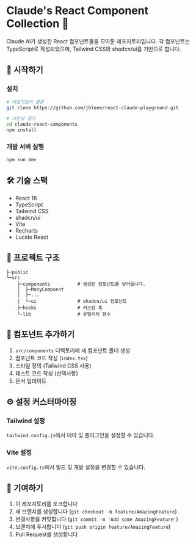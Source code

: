 # Claude's React Component Collection 🎨

Claude AI가 생성한 React 컴포넌트들을 모아둔 레포지토리입니다. 각 컴포넌트는 TypeScript로 작성되었으며, Tailwind CSS와 shadcn/ui를 기반으로 합니다.

## 🚀 시작하기

### 설치

```bash
# 레포지토리 클론
git clone https://github.com/jhleee/react-claude-playground.git

# 의존성 설치
cd claude-react-components
npm install
```

### 개발 서버 실행

```bash
npm run dev
```

## 🛠️ 기술 스택

- React 18
- TypeScript
- Tailwind CSS
- shadcn/ui
- Vite
- Recharts
- Lucide React

## 📂 프로젝트 구조

```
├─public
└─src
    ├─components          # 생성된 컴포넌트를 넣어둡니다.
    │  ├─ManyCompoent
    │  ├─...
    │  └─ui               # shadcn/ui 컴포넌트
    ├─hooks               # 커스텀 훅
    └─lib                 # 유틸리티 함수
```

## 🔧 컴포넌트 추가하기

1. `src/components` 디렉토리에 새 컴포넌트 폴더 생성
2. 컴포넌트 코드 작성 (`index.tsx`)
3. 스타일 정의 (Tailwind CSS 사용)
4. 테스트 코드 작성 (선택사항)
5. 문서 업데이트

## ⚙️ 설정 커스터마이징

### Tailwind 설정

`tailwind.config.js`에서 테마 및 플러그인을 설정할 수 있습니다.

### Vite 설정

`vite.config.ts`에서 빌드 및 개발 설정을 변경할 수 있습니다.

## 🤝 기여하기

1. 이 레포지토리를 포크합니다
2. 새 브랜치를 생성합니다 (`git checkout -b feature/AmazingFeature`)
3. 변경사항을 커밋합니다 (`git commit -m 'Add some AmazingFeature'`)
4. 브랜치에 푸시합니다 (`git push origin feature/AmazingFeature`)
5. Pull Request를 생성합니다
